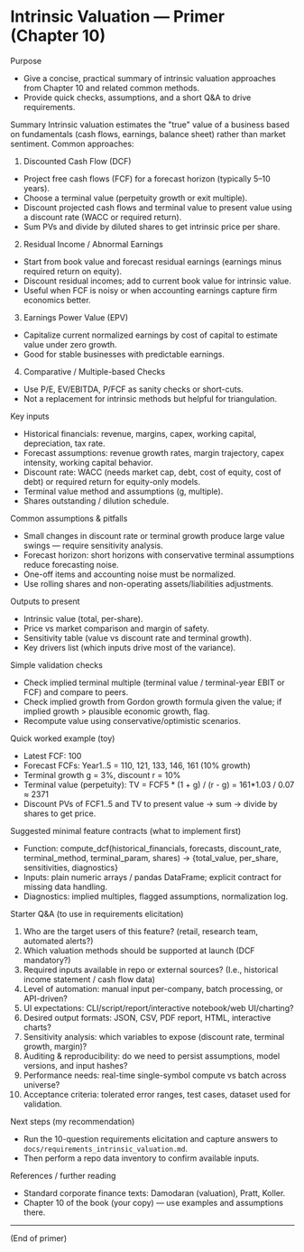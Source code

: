 # Intrinsic Valuation — Primer (Chapter 10)

Purpose

- Give a concise, practical summary of intrinsic valuation approaches from Chapter 10 and related common methods.
- Provide quick checks, assumptions, and a short Q&A to drive requirements.

Summary
Intrinsic valuation estimates the "true" value of a business based on fundamentals (cash flows, earnings, balance sheet) rather than market sentiment. Common approaches:

1. Discounted Cash Flow (DCF)

- Project free cash flows (FCF) for a forecast horizon (typically 5–10 years).
- Choose a terminal value (perpetuity growth or exit multiple).
- Discount projected cash flows and terminal value to present value using a discount rate (WACC or required return).
- Sum PVs and divide by diluted shares to get intrinsic price per share.

2. Residual Income / Abnormal Earnings

- Start from book value and forecast residual earnings (earnings minus required return on equity).
- Discount residual incomes; add to current book value for intrinsic value.
- Useful when FCF is noisy or when accounting earnings capture firm economics better.

3. Earnings Power Value (EPV)

- Capitalize current normalized earnings by cost of capital to estimate value under zero growth.
- Good for stable businesses with predictable earnings.

4. Comparative / Multiple-based Checks

- Use P/E, EV/EBITDA, P/FCF as sanity checks or short-cuts.
- Not a replacement for intrinsic methods but helpful for triangulation.

Key inputs

- Historical financials: revenue, margins, capex, working capital, depreciation, tax rate.
- Forecast assumptions: revenue growth rates, margin trajectory, capex intensity, working capital behavior.
- Discount rate: WACC (needs market cap, debt, cost of equity, cost of debt) or required return for equity-only models.
- Terminal value method and assumptions (g, multiple).
- Shares outstanding / dilution schedule.

Common assumptions & pitfalls

- Small changes in discount rate or terminal growth produce large value swings — require sensitivity analysis.
- Forecast horizon: short horizons with conservative terminal assumptions reduce forecasting noise.
- One-off items and accounting noise must be normalized.
- Use rolling shares and non-operating assets/liabilities adjustments.

Outputs to present

- Intrinsic value (total, per-share).
- Price vs market comparison and margin of safety.
- Sensitivity table (value vs discount rate and terminal growth).
- Key drivers list (which inputs drive most of the variance).

Simple validation checks

- Check implied terminal multiple (terminal value / terminal-year EBIT or FCF) and compare to peers.
- Check implied growth from Gordon growth formula given the value; if implied growth > plausible economic growth, flag.
- Recompute value using conservative/optimistic scenarios.

Quick worked example (toy)

- Latest FCF: 100
- Forecast FCFs: Year1..5 = 110, 121, 133, 146, 161 (10% growth)
- Terminal growth g = 3%, discount r = 10%
- Terminal value (perpetuity): TV = FCF5 * (1 + g) / (r - g) = 161*1.03 / 0.07 ≈ 2371
- Discount PVs of FCF1..5 and TV to present value → sum → divide by shares to get price.

Suggested minimal feature contracts (what to implement first)

- Function: compute_dcf(historical_financials, forecasts, discount_rate, terminal_method, terminal_param, shares) -> {total_value, per_share, sensitivities, diagnostics}
- Inputs: plain numeric arrays / pandas DataFrame; explicit contract for missing data handling.
- Diagnostics: implied multiples, flagged assumptions, normalization log.

Starter Q&A (to use in requirements elicitation)

1. Who are the target users of this feature? (retail, research team, automated alerts?)
2. Which valuation methods should be supported at launch (DCF mandatory?)
3. Required inputs available in repo or external sources? (I.e., historical income statement / cash flow data)
4. Level of automation: manual input per-company, batch processing, or API-driven?
5. UI expectations: CLI/script/report/interactive notebook/web UI/charting?
6. Desired output formats: JSON, CSV, PDF report, HTML, interactive charts?
7. Sensitivity analysis: which variables to expose (discount rate, terminal growth, margin)?
8. Auditing & reproducibility: do we need to persist assumptions, model versions, and input hashes?
9. Performance needs: real-time single-symbol compute vs batch across universe?
10. Acceptance criteria: tolerated error ranges, test cases, dataset used for validation.

Next steps (my recommendation)

- Run the 10-question requirements elicitation and capture answers to `docs/requirements_intrinsic_valuation.md`.
- Then perform a repo data inventory to confirm available inputs.

References / further reading

- Standard corporate finance texts: Damodaran (valuation), Pratt, Koller.
- Chapter 10 of the book (your copy) — use examples and assumptions there.

---

(End of primer)
